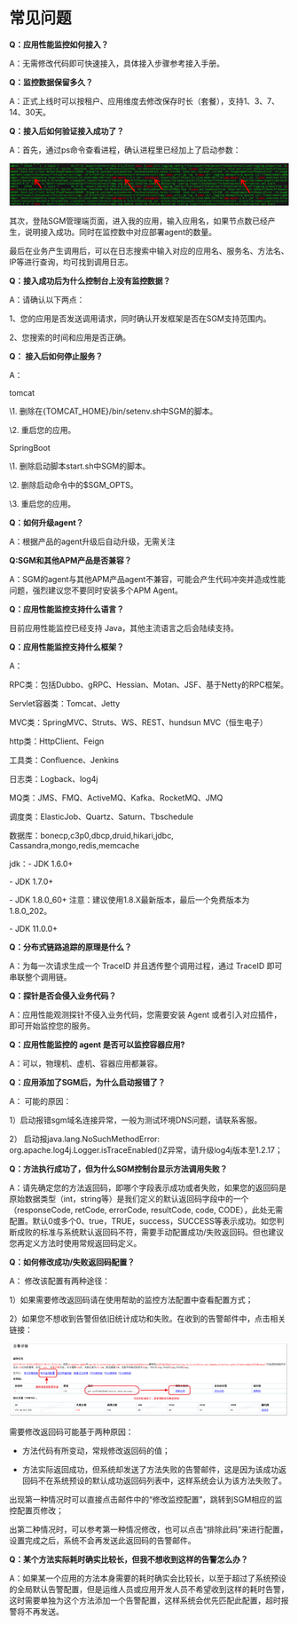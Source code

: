 # 常见问题

**Q：应用性能监控如何接入？**

A：无需修改代码即可快速接入，具体接入步骤参考接入手册。

**Q：监控数据保留多久？**

A：正式上线时可以按租户、应用维度去修改保存时长（套餐），支持1、3、7、14、30天。

**Q：接入后如何验证接入成功了？**

A：首先，通过ps命令查看进程，确认进程里已经加上了启动参数：

![](../image/FAQ/FAQ1.png)

其次，登陆SGM管理端页面，进入我的应用，输入应用名，如果节点数已经产生，说明接入成功。同时在监控数中对应部署agent的数量。

最后在业务产生调用后，可以在日志搜索中输入对应的应用名、服务名、方法名、IP等进行查询，均可找到调用日志。

**Q：接入成功后为什么控制台上没有监控数据？**

A：请确认以下两点：

1、您的应用是否发送调用请求，同时确认开发框架是否在SGM支持范围内。

2、您搜索的时间和应用是否正确。

**Q：** **接入后如何停止服务？**

A：

tomcat

\1. 删除在{TOMCAT_HOME}/bin/setenv.sh中SGM的脚本。

\2. 重启您的应用。

SpringBoot

\1. 删除启动脚本start.sh中SGM的脚本。

\2. 删除启动命令中的$SGM_OPTS。

\3. 重启您的应用。

**Q：如何升级agent？**

A：根据产品的agent升级后自动升级，无需关注

**Q:SGM和其他APM产品是否兼容？**

A：SGM的agent与其他APM产品agent不兼容，可能会产生代码冲突并造成性能问题，强烈建议您不要同时安装多个APM Agent。

**Q：应用性能监控支持什么语言？**

目前应用性能监控已经支持 Java，其他主流语言之后会陆续支持。

**Q：应用性能监控支持什么框架？**

A：

RPC类：包括Dubbo、gRPC、Hessian、Motan、JSF、基于Netty的RPC框架。

Servlet容器类：Tomcat、Jetty

MVC类：SpringMVC、Struts、WS、REST、hundsun MVC（恒生电子）

http类：HttpClient、Feign

工具类：Confluence、Jenkins

日志类：Logback、log4j

MQ类：JMS、FMQ、ActiveMQ、Kafka、RocketMQ、JMQ

调度类：ElasticJob、Quartz、Saturn、Tbschedule

数据库：bonecp,c3p0,dbcp,druid,hikari,jdbc, Cassandra,mongo,redis,memcache

jdk：- JDK 1.6.0+

\- JDK 1.7.0+

\- JDK 1.8.0_60+ 注意：建议使用1.8.X最新版本，最后一个免费版本为1.8.0_202。

\- JDK 11.0.0+

**Q：分布式链路追踪的原理是什么？**

A：为每一次请求生成一个 TraceID 并且透传整个调用过程，通过 TraceID 即可串联整个调用链。

**Q：探针是否会侵入业务代码？**

A：应用性能观测探针不侵入业务代码，您需要安装 Agent 或者引入对应插件，即可开始监控您的服务。

**Q：应用性能监控的 agent 是否可以监控容器应用?**

A：可以，物理机、虚机、容器应用都兼容。

**Q：应用添加了SGM后，为什么启动报错了？**

A：	可能的原因：

1）启动报错sgm域名连接异常，一般为测试环境DNS问题，请联系客服。

2） 启动报java.lang.NoSuchMethodError: org.apache.log4j.Logger.isTraceEnabled()Z异常，请升级log4j版本至1.2.17；

**Q：方法执行成功了，但为什么SGM控制台显示方法调用失败？**

A：请先确定您的方法返回码，即哪个字段表示成功或者失败，如果您的返回码是原始数据类型（int，string等）是我们定义的默认返回码字段中的一个（responseCode, retCode, errorCode, resultCode, code, CODE），此处无需配置。默认0或多个0、true，TRUE，success，SUCCESS等表示成功。如您判断成败的标准与系统默认返回码不符，需要手动配置成功/失败返回码。但也建议您再定义方法时使用常规返回码定义。

**Q：如何修改成功/失败返回码配置？**

A：	修改该配置有两种途径：

1）如果需要修改返回码请在使用帮助的监控方法配置中查看配置方式；

2）如果您不想收到告警但依旧统计成功和失败。在收到的告警邮件中，点击相关链接：

![](../image/FAQ/FAQ2.png)

需要修改返回码可能基于两种原因：

- 方法代码有所变动，常规修改返回码的值；

- 方法实际返回成功，但系统却发送了方法失败的告警邮件，这是因为该成功返回码不在系统预设的默认成功返回码列表中，这样系统会认为该方法失败了。

出现第一种情况时可以直接点击邮件中的“修改监控配置”，跳转到SGM相应的监控配置页修改；

出第二种情况时，可以参考第一种情况修改，也可以点击“排除此码”来进行配置，设置完成之后，系统不会再发送此返回码的告警邮件。

**Q：某个方法实际耗时确实比较长，但我不想收到这样的告警怎么办？**

A：如果某一个应用的方法本身需要的耗时确实会比较长，以至于超过了系统预设的全局默认告警配置，但是运维人员或应用开发人员不希望收到这样的耗时告警，这时需要单独为这个方法添加一个告警配置，这样系统会优先匹配此配置，超时报警将不再发送。